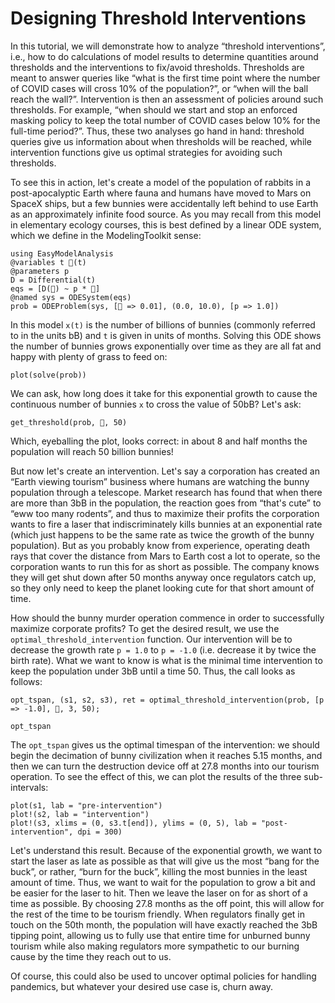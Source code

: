 # Designing Threshold Interventions

In this tutorial, we will demonstrate how to analyze “threshold interventions”, i.e., how to do calculations of model results
to determine quantities around thresholds and the interventions to fix/avoid thresholds. Thresholds are meant to answer
queries like “what is the first time point where the number of COVID cases will cross 10% of the population?”, or
“when will the ball reach the wall?”. Intervention is then an assessment of policies around such thresholds. For example,
“when should we start and stop an enforced masking policy to keep the total number of COVID cases below 10% for the full-time
period?”. Thus, these two analyses go hand in hand: threshold queries give us information about when thresholds will
be reached, while intervention functions give us optimal strategies for avoiding such thresholds.

To see this in action, let's create a model of the population of rabbits in a post-apocalyptic Earth where fauna and
humans have moved to Mars on SpaceX ships, but a few bunnies were accidentally left behind to use Earth as an approximately
infinite food source. As you may recall from this model in elementary ecology courses, this is best defined by a linear
ODE system, which we define in the ModelingToolkit sense:

```@example threshold_intervention
using EasyModelAnalysis
@variables t 🐰(t)
@parameters p
D = Differential(t)
eqs = [D(🐰) ~ p * 🐰]
@named sys = ODESystem(eqs)
prob = ODEProblem(sys, [🐰 => 0.01], (0.0, 10.0), [p => 1.0])
```

In this model `x(t)` is the number of billions of bunnies (commonly referred to in the units bB) and `t` is given in units of months.
Solving this ODE shows the number of bunnies grows exponentially over time as they are all fat and happy with plenty of grass to feed on:

```@example threshold_intervention
plot(solve(prob))
```

We can ask, how long does it take for this exponential growth to cause the continuous number of bunnies `x` to cross
the value of 50bB? Let's ask:

```@example threshold_intervention
get_threshold(prob, 🐰, 50)
```

Which, eyeballing the plot, looks correct: in about 8 and half months the population will reach 50 billion bunnies!

But now let's create an intervention. Let's say a corporation has created an “Earth viewing
tourism” business where humans are watching the bunny population through a telescope. Market research has found that when there are more
than 3bB in the population, the reaction goes from “that's cute” to “eww too many rodents”, and thus to maximize their profits
the corporation wants to fire a laser that indiscriminately kills bunnies at an exponential rate (which just happens to be the same
rate as twice the growth of the bunny population). But as you probably know from experience, operating death rays that cover the distance
from Mars to Earth cost a lot to operate, so the corporation wants to run this for as short as possible. The company knows they will
get shut down after 50 months anyway once regulators catch up, so they only need to keep the planet looking cute for that short amount
of time.

How should the bunny murder operation commence in order to successfully maximize corporate profits? To get the desired result,
we use the `optimal_threshold_intervention` function. Our intervention will be to decrease the growth rate ``p = 1.0`` to
``p = -1.0`` (i.e. decrease it by twice the birth rate). What we want to know is what is the minimal time intervention to keep
the population under 3bB until a time 50. Thus, the call looks as follows:

```@example threshold_intervention
opt_tspan, (s1, s2, s3), ret = optimal_threshold_intervention(prob, [p => -1.0], 🐰, 3, 50);

opt_tspan
```

The `opt_tspan` gives us the optimal timespan of the intervention: we should begin the decimation of bunny civilization when it reaches
5.15 months, and then we can turn the destruction device off at 27.8 months into our tourism operation. To see the effect of this, we
can plot the results of the three sub-intervals:

```@example threshold_intervention
plot(s1, lab = "pre-intervention")
plot!(s2, lab = "intervention")
plot!(s3, xlims = (0, s3.t[end]), ylims = (0, 5), lab = "post-intervention", dpi = 300)
```

Let's understand this result. Because of the exponential growth, we want to start the laser as late as possible as that will give
us the most “bang for the buck”, or rather, “burn for the buck”, killing the most bunnies in the least amount of time. Thus, we want
to wait for the population to grow a bit and be easier for the laser to hit. Then we leave the laser on for as short of a time as
possible. By choosing 27.8 months as the off point, this will allow for the rest of the time to be tourism friendly. When regulators
finally get in touch on the 50th month, the population will have exactly reached the 3bB tipping point, allowing us to fully use
that entire time for unburned bunny tourism while also making regulators more sympathetic to our burning cause by the time they
reach out to us.

Of course, this could also be used to uncover optimal policies for handling pandemics, but whatever your desired use case is,
churn away.
